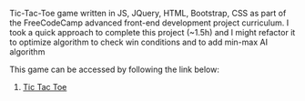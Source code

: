 Tic-Tac-Toe game written in JS, JQuery, HTML, Bootstrap, CSS as part of the FreeCodeCamp advanced front-end development project curriculum. I took a quick approach to complete this project (~1.5h) and I might refactor it to optimize algorithm to check win conditions and to add min-max AI algorithm

This game can be accessed by following the link below:

1. [Tic Tac Toe](https://jamesattard.github.io/tictactoeJS)  
